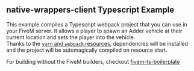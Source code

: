 ## native-wrappers-client Typescript Example

This example compiles a Typescript webpack project that you can use in your FiveM server. It allows a player to spawn an Adder vehicle at their current location and sets the player into the vehicle.  
Thanks to the [`yarn` and `webpack` resources](https://github.com/citizenfx/cfx-server-data/tree/master/resources/%5Bsystem%5D/%5Bbuilders%5D), dependencies will be installed and the project will be automagically compiled on resource start.

For building without the FiveM builders, checkout [fivem-ts-boilerplate](https://github.com/d0p3t/fivem-ts-boilerplate)